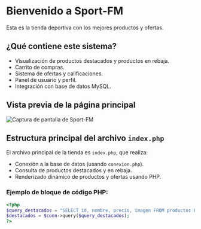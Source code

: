 # Bienvenido a Sport-FM

Esta es la tienda deportiva con los mejores productos y ofertas.

## ¿Qué contiene este sistema?

- Visualización de productos destacados y productos en rebaja.
- Carrito de compras.
- Sistema de ofertas y calificaciones.
- Panel de usuario y perfil.
- Integración con base de datos MySQL.

## Vista previa de la página principal

![Captura de pantalla de Sport-FM](ruta/a/una/captura.png)

## Estructura principal del archivo `index.php`

El archivo principal de la tienda es `index.php`, que realiza:

- Conexión a la base de datos (usando `conexion.php`).
- Consulta de productos destacados y en rebaja.
- Renderizado dinámico de productos y ofertas usando PHP.

### Ejemplo de bloque de código PHP:
```php
<?php
$query_destacados = "SELECT id, nombre, precio, imagen FROM productos LIMIT 6";
$destacados = $conn->query($query_destacados);
?>
